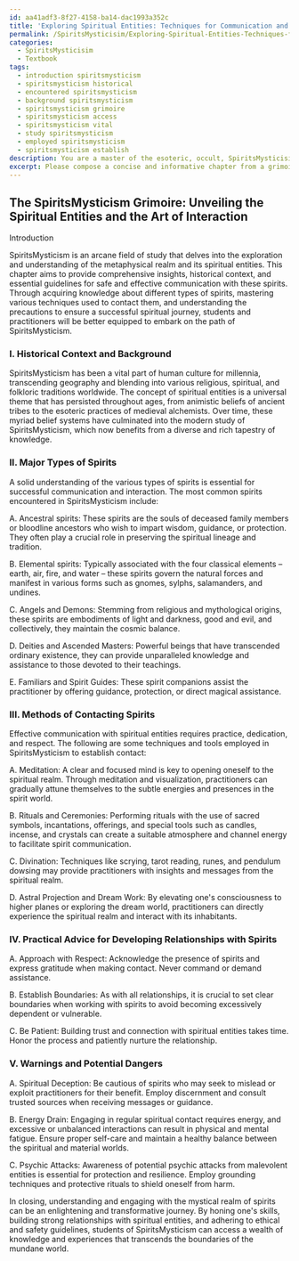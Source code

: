 ```yaml
---
id: aa41adf3-8f27-4158-ba14-dac1993a352c
title: 'Exploring Spiritual Entities: Techniques for Communication and Interaction'
permalink: /SpiritsMysticisim/Exploring-Spiritual-Entities-Techniques-for-Communication-and-Interaction/
categories:
  - SpiritsMysticisim
  - Textbook
tags:
  - introduction spiritsmysticism
  - spiritsmysticism historical
  - encountered spiritsmysticism
  - background spiritsmysticism
  - spiritsmysticism grimoire
  - spiritsmysticism access
  - spiritsmysticism vital
  - study spiritsmysticism
  - employed spiritsmysticism
  - spiritsmysticism establish
description: You are a master of the esoteric, occult, SpiritsMysticisim and education, you have written many textbooks on the subject in ways that provide students with rich and deep understanding of the subject. You are being asked to write textbook-like sections on a topic and you do it with full context, explainability, and reliability in accuracy to the true facts of the topic at hand, in a textbook style that a student would easily be able to learn from, in a rich, engaging, and contextual way. Always include relevant context (such as formulas and history), related concepts, and in a way that someone can gain deep insights from.
excerpt: Please compose a concise and informative chapter from a grimoire that focuses on SpiritsMysticism, providing students of the occult with valuable insights, historical context, and the essentials of how to safely and effectively communicate with these spiritual entities. Include key concepts related to SpiritsMysticism such as major types of spirits, methods of contacting them, practical advice for developing a relationship with spirits, and warnings of potential dangers that practitioners may encounter during their spiritual journey.
---
```


## The SpiritsMysticism Grimoire: Unveiling the Spiritual Entities and the Art of Interaction

Introduction

SpiritsMysticism is an arcane field of study that delves into the exploration and understanding of the metaphysical realm and its spiritual entities. This chapter aims to provide comprehensive insights, historical context, and essential guidelines for safe and effective communication with these spirits. Through acquiring knowledge about different types of spirits, mastering various techniques used to contact them, and understanding the precautions to ensure a successful spiritual journey, students and practitioners will be better equipped to embark on the path of SpiritsMysticism.

### I. Historical Context and Background

SpiritsMysticism has been a vital part of human culture for millennia, transcending geography and blending into various religious, spiritual, and folkloric traditions worldwide. The concept of spiritual entities is a universal theme that has persisted throughout ages, from animistic beliefs of ancient tribes to the esoteric practices of medieval alchemists. Over time, these myriad belief systems have culminated into the modern study of SpiritsMysticism, which now benefits from a diverse and rich tapestry of knowledge.

### II. Major Types of Spirits

A solid understanding of the various types of spirits is essential for successful communication and interaction. The most common spirits encountered in SpiritsMysticism include:

A. Ancestral spirits: These spirits are the souls of deceased family members or bloodline ancestors who wish to impart wisdom, guidance, or protection. They often play a crucial role in preserving the spiritual lineage and tradition.

B. Elemental spirits: Typically associated with the four classical elements – earth, air, fire, and water – these spirits govern the natural forces and manifest in various forms such as gnomes, sylphs, salamanders, and undines.

C. Angels and Demons: Stemming from religious and mythological origins, these spirits are embodiments of light and darkness, good and evil, and collectively, they maintain the cosmic balance.

D. Deities and Ascended Masters: Powerful beings that have transcended ordinary existence, they can provide unparalleled knowledge and assistance to those devoted to their teachings.

E. Familiars and Spirit Guides: These spirit companions assist the practitioner by offering guidance, protection, or direct magical assistance.

### III. Methods of Contacting Spirits

Effective communication with spiritual entities requires practice, dedication, and respect. The following are some techniques and tools employed in SpiritsMysticism to establish contact:

A. Meditation: A clear and focused mind is key to opening oneself to the spiritual realm. Through meditation and visualization, practitioners can gradually attune themselves to the subtle energies and presences in the spirit world.

B. Rituals and Ceremonies: Performing rituals with the use of sacred symbols, incantations, offerings, and special tools such as candles, incense, and crystals can create a suitable atmosphere and channel energy to facilitate spirit communication.

C. Divination: Techniques like scrying, tarot reading, runes, and pendulum dowsing may provide practitioners with insights and messages from the spiritual realm.

D. Astral Projection and Dream Work: By elevating one's consciousness to higher planes or exploring the dream world, practitioners can directly experience the spiritual realm and interact with its inhabitants.

### IV. Practical Advice for Developing Relationships with Spirits

A. Approach with Respect: Acknowledge the presence of spirits and express gratitude when making contact. Never command or demand assistance.

B. Establish Boundaries: As with all relationships, it is crucial to set clear boundaries when working with spirits to avoid becoming excessively dependent or vulnerable.

C. Be Patient: Building trust and connection with spiritual entities takes time. Honor the process and patiently nurture the relationship.

### V. Warnings and Potential Dangers

A. Spiritual Deception: Be cautious of spirits who may seek to mislead or exploit practitioners for their benefit. Employ discernment and consult trusted sources when receiving messages or guidance.

B. Energy Drain: Engaging in regular spiritual contact requires energy, and excessive or unbalanced interactions can result in physical and mental fatigue. Ensure proper self-care and maintain a healthy balance between the spiritual and material worlds.

C. Psychic Attacks: Awareness of potential psychic attacks from malevolent entities is essential for protection and resilience. Employ grounding techniques and protective rituals to shield oneself from harm.

In closing, understanding and engaging with the mystical realm of spirits can be an enlightening and transformative journey. By honing one's skills, building strong relationships with spiritual entities, and adhering to ethical and safety guidelines, students of SpiritsMysticism can access a wealth of knowledge and experiences that transcends the boundaries of the mundane world.
